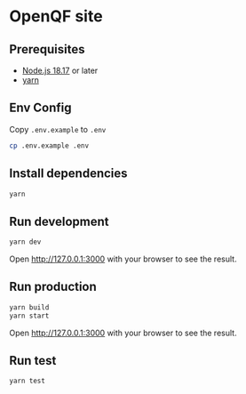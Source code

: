 # OpenQF site

## Prerequisites

- [Node.js 18.17](https://nodejs.org/) or later
- [yarn](https://yarnpkg.com)

## Env Config

Copy `.env.example` to `.env`

```sh
cp .env.example .env
```

## Install dependencies

```sh
yarn
```

## Run development

```sh
yarn dev
```

Open http://127.0.0.1:3000 with your browser to see the result.

## Run production

```sh
yarn build
yarn start
```

Open http://127.0.0.1:3000 with your browser to see the result.

## Run test

```sh
yarn test
```
